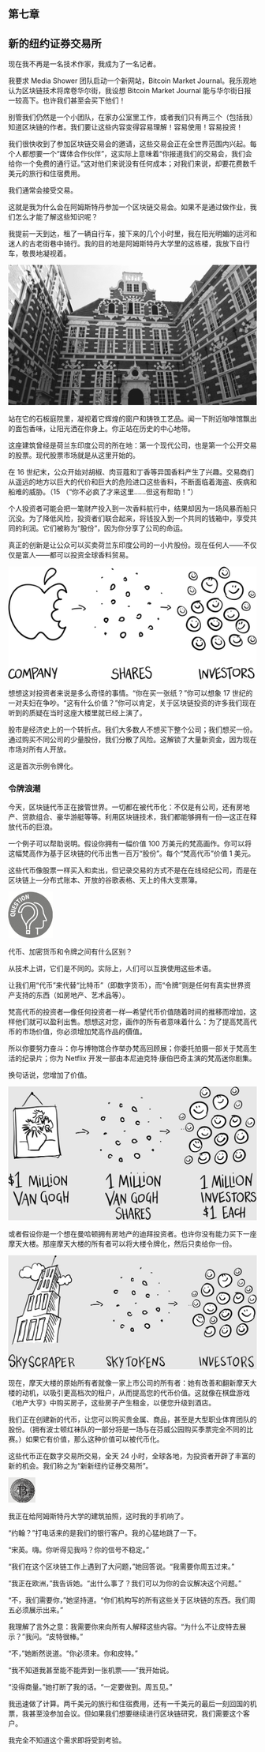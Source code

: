 ## 第七章

## 新的纽约证券交易所

现在我不再是一名技术作家，我成为了一名记者。

我要求 Media Shower 团队启动一个新网站，Bitcoin Market Journal。我乐观地认为区块链技术将席卷华尔街，我设想 Bitcoin Market Journal 能与华尔街日报一较高下。也许我们甚至会买下他们！

别管我们仍然是一个小团队，在家办公室里工作，或者我们只有两三个（包括我）知道区块链的作者。我们要让这些内容变得容易理解！容易使用！容易投资！

我们很快收到了参加区块链交易会的邀请，这些交易会正在全世界范围内兴起。每个人都想要一个“媒体合作伙伴”，这实际上意味着“你报道我们的交易会，我们会给你一个免费的通行证。”这对他们来说没有任何成本；对我们来说，却要花费数千美元的旅行和住宿费用。

我们通常会接受交易。

这就是我为什么会在阿姆斯特丹参加一个区块链交易会。如果不是通过做作业，我们怎么才能了解这些知识呢？

我提前一天到达，租了一辆自行车，接下来的几个小时里，我在阳光明媚的运河和迷人的古老街巷中骑行。我的目的地是阿姆斯特丹大学里的这栋楼，我放下自行车，敬畏地凝视着。

![images](img/f0058-01.jpg)

站在它的石板庭院里，凝视着它辉煌的窗户和铸铁工艺品。闻一下附近咖啡馆飘出的面包香味，让阳光洒在你身上。你正站在历史的中心地带。

这座建筑曾经是荷兰东印度公司的所在地：第一个现代公司，也是第一个公开交易的股票。现代股票市场就是从这里开始的。

在 16 世纪末，公众开始对胡椒、肉豆蔻和丁香等异国香料产生了兴趣。交易商们从遥远的地方以巨大的代价和巨大的危险进口这些香料，不断面临着海盗、疾病和船难的威胁。（15 （“你不必疯了才来这里……但这有帮助！”）

个人投资者可能会把一笔财产投入到一次香料航行中，结果却因为一场风暴而船只沉没。为了降低风险，投资者们联合起来，将钱投入到一个共同的钱箱中，享受共同的利润。它们被称为“股份”，因为你分享了公司的命运。

真正的创新是让公众可以买卖荷兰东印度公司的一小片股份。现在任何人——不仅仅是富人——都可以投资全球香料贸易。

![images](img/f0059-01.jpg)

想想这对投资者来说是多么奇怪的事情。“你在买一张纸？”你可以想象 17 世纪的一对夫妇在争吵。“这有什么价值？”你可以肯定，关于区块链投资的许多我们现在听到的质疑在当时这座大楼里就已经上演了。

股市是经济史上的一个转折点。我们大多数人不想买下整个公司；我们想买一份。通过购买不同公司的少量股份，我们分散了风险。这解锁了大量新资金，因为现在市场对所有人开放。

这是首次示例令牌化。

### 令牌浪潮

今天，区块链代币正在接管世界。一切都在被代币化：不仅是有公司，还有房地产、贷款组合、豪华游艇等等。利用区块链技术，我们都能够拥有一份—这正在释放代币的巨浪。

一个例子可以帮助说明。假设你拥有一幅价值 100 万美元的梵高画作。你可以将这幅梵高作为基于区块链的代币出售一百万“股份”。每个“梵高代币”价值 1 美元。

这些代币像股票一样买入和卖出，但记录交易的方式不是在在线经纪公司，而是在区块链上—分布式账本、开放的谷歌表格、天上的伟大支票簿。

![images](img/common4.jpg)

代币、加密货币和令牌之间有什么区别？

从技术上讲，它们是不同的。实际上，人们可以互换使用这些术语。

让我们用“代币”来代替“比特币”（即数字货币），而“令牌”则是任何有真实世界资产支持的东西（如房地产、艺术品等）。

梵高代币的投资者—像任何投资者一样—希望代币价值随着时间的推移而增加，这样他们就可以盈利出售。想想这对您，画作的所有者意味着什么：为了提高梵高代币的市场价值，你必须增加梵高作品的價值。

所以你要努力奋斗：你与博物馆合作举办梵高回顾展；你委托拍摄一部关于梵高生活的纪录片；你为 Netflix 开发一部由本尼迪克特·康伯巴奇主演的梵高迷你剧集。

换句话说，您增加了价值。

![images](img/f0061-01.jpg)

或者假设你是一个想在曼哈顿拥有房地产的迪拜投资者。也许你没有能力买下一座摩天大楼。那座摩天大楼的所有者可以将大楼令牌化，然后只卖给你一份。

![images](img/f0061-02.jpg)

现在，摩天大楼的原始所有者就像一家上市公司的所有者：她有改善和翻新摩天大楼的动机，以吸引更高档次的租户，从而提高您的代币价值。这就像在棋盘游戏《地产大亨》中购买房子，这些房子产生租金，以便您升级到酒店。

我们正在创建新的代币，让您可以购买贵金属、商品，甚至是大型职业体育团队的股份。（拥有波士顿红袜队的一部分将是一场与在芬威公园购买季票完全不同的比赛。）如果它有价值，那么这种价值可以被代币化。

这些代币正在数字交易所交易，全天 24 小时，全球各地，为投资者开辟了丰富的新的机会。我们称之为“新新纽约证券交易所”。

![images](img/commonb.jpg)

我正在给阿姆斯特丹大学的建筑拍照，这时我的手机响了。

“约翰？”打电话来的是我们的银行客户。我的心猛地跳了一下。

“宋英。嗨。你听得见我吗？你的信号不稳定。”

“我们在这个区块链工作上遇到了大问题，”她回答说。“我需要你周五过来。”

“我正在欧洲，”我告诉她。“出什么事了？我们可以为你的会议解决这个问题。”

“不，我们需要你，”她坚持道。“你们机构写的所有这些关于区块链的东西。我们周五必须展示出来。”

我理解了言外之意：我需要你来向所有人解释这些内容。“为什么不让皮特去展示？”我问。“皮特很棒。”

“不，”她断然说道。“你必须来。你和皮特。”

“我不知道我甚至能不能弄到一张机票——”我开始说。

“没得商量。”她打断了我的话。“一定要做到。周五见。”

我迅速做了计算。两千美元的旅行和住宿费用，还有一千美元的最后一刻回国的机票，我甚至没参加会议。但如果我们想要继续进行区块链研究，我们需要这个客户。

我完全不知道这个需求即将受到考验。

